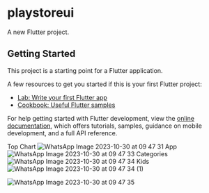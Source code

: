 # playstoreui

A new Flutter project.

## Getting Started

This project is a starting point for a Flutter application.

A few resources to get you started if this is your first Flutter project:

- [Lab: Write your first Flutter app](https://docs.flutter.dev/get-started/codelab)
- [Cookbook: Useful Flutter samples](https://docs.flutter.dev/cookbook)

For help getting started with Flutter development, view the
[online documentation](https://docs.flutter.dev/), which offers tutorials,
samples, guidance on mobile development, and a full API reference.

Top Chart
![WhatsApp Image 2023-10-30 at 09 47 31](https://github.com/Rutvabhatt19/Playstoreui/assets/118719070/42b5053b-8007-4b4f-9309-a4078fa85e35)
App
![WhatsApp Image 2023-10-30 at 09 47 33](https://github.com/Rutvabhatt19/Playstoreui/assets/118719070/365d0877-7c83-4215-969e-87d04e4e8c14)
Categories
![WhatsApp Image 2023-10-30 at 09 47 34](https://github.com/Rutvabhatt19/Playstoreui/assets/118719070/ef6f4912-3ca3-4a71-8951-c91c04ed7e15)
Kids
![WhatsApp Image 2023-10-30 at 09 47 34 (1)](https://github.com/Rutvabhatt19/Playstoreui/assets/118719070/67e211c6-2bfd-467a-b61e-cce9db0eba7a)

![WhatsApp Image 2023-10-30 at 09 47 35](https://github.com/Rutvabhatt19/Playstoreui/assets/118719070/15687ae2-7afb-41de-97ed-ba040e48cffb)

